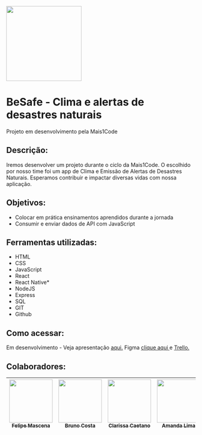<img src="https://i.ibb.co/B4Rjtf5/icon-2-1-removebg-preview.png" width=200><br>
# BeSafe - Clima e alertas de desastres naturais
Projeto em desenvolvimento pela Mais1Code

## Descrição:
Iremos desenvolver um projeto durante o ciclo da Mais1Code. O escolhido por nosso time foi um app de Clima e Emissão de Alertas de Desastres Naturais. Esperamos
contribuir e impactar diversas vidas com nossa aplicação.

## Objetivos:
- Colocar em prática ensinamentos aprendidos durante a jornada
- Consumir e enviar dados de API com JavaScript

## Ferramentas utilizadas:
- HTML
- CSS
- JavaScript
- React
- React Native*
- NodeJS
- Express
- SQL
- GIT
- Github

## Como acessar:
Em desenvolvimento - Veja apresentação [aqui.](https://drive.google.com/file/d/1NasA14gABvoNP33QYr9Qdcijee_2GprJ/view) Figma [clique aqui ](https://www.figma.com/file/rOBDW2OAAz4LoxSv21lFtZ/BeSafe?type=design&node-id=0-1&t=XXfKK9xWwlDDfXde-0) e [Trello.](https://trello.com/b/5QM3foNy/besafe-develop)

## Colaboradores:
| [<img src="https://avatars.githubusercontent.com/u/119469019?v=4" width=115><br><sub>Felipe Mascena</sub>](https://github.com/FMascena) |  [<img src="https://avatars.githubusercontent.com/u/117240537?v=4" width=115><br><sub>Bruno Costa</sub>](https://github.com/tcx42) |  [<img src="https://avatars.githubusercontent.com/u/125602865?v=4" width=115><br><sub>Clarissa Caetano</sub>](https://github.com/ClarissaCaetano) |  [<img src="https://avatars.githubusercontent.com/u/51892828?v=4" width=115><br><sub>Amanda Lima</sub>](https://github.com/AmandaLimasiva) |
| :---: | :---: | :---: | :---: |
